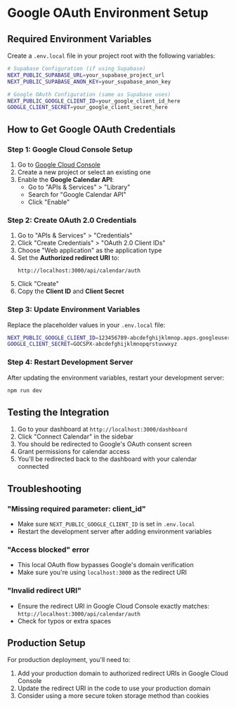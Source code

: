 # Google OAuth Environment Setup

## Required Environment Variables

Create a `.env.local` file in your project root with the following variables:

```bash
# Supabase Configuration (if using Supabase)
NEXT_PUBLIC_SUPABASE_URL=your_supabase_project_url
NEXT_PUBLIC_SUPABASE_ANON_KEY=your_supabase_anon_key

# Google OAuth Configuration (same as Supabase uses)
NEXT_PUBLIC_GOOGLE_CLIENT_ID=your_google_client_id_here
GOOGLE_CLIENT_SECRET=your_google_client_secret_here
```

## How to Get Google OAuth Credentials

### Step 1: Google Cloud Console Setup
1. Go to [Google Cloud Console](https://console.cloud.google.com/)
2. Create a new project or select an existing one
3. Enable the **Google Calendar API**:
   - Go to "APIs & Services" > "Library"
   - Search for "Google Calendar API"
   - Click "Enable"

### Step 2: Create OAuth 2.0 Credentials
1. Go to "APIs & Services" > "Credentials"
2. Click "Create Credentials" > "OAuth 2.0 Client IDs"
3. Choose "Web application" as the application type
4. Set the **Authorized redirect URI** to:
   ```
   http://localhost:3000/api/calendar/auth
   ```
5. Click "Create"
6. Copy the **Client ID** and **Client Secret**

### Step 3: Update Environment Variables
Replace the placeholder values in your `.env.local` file:

```bash
NEXT_PUBLIC_GOOGLE_CLIENT_ID=123456789-abcdefghijklmnop.apps.googleusercontent.com
GOOGLE_CLIENT_SECRET=GOCSPX-abcdefghijklmnopqrstuvwxyz
```

### Step 4: Restart Development Server
After updating the environment variables, restart your development server:

```bash
npm run dev
```

## Testing the Integration

1. Go to your dashboard at `http://localhost:3000/dashboard`
2. Click "Connect Calendar" in the sidebar
3. You should be redirected to Google's OAuth consent screen
4. Grant permissions for calendar access
5. You'll be redirected back to the dashboard with your calendar connected

## Troubleshooting

### "Missing required parameter: client_id"
- Make sure `NEXT_PUBLIC_GOOGLE_CLIENT_ID` is set in `.env.local`
- Restart the development server after adding environment variables

### "Access blocked" error
- This local OAuth flow bypasses Google's domain verification
- Make sure you're using `localhost:3000` as the redirect URI

### "Invalid redirect URI"
- Ensure the redirect URI in Google Cloud Console exactly matches:
  `http://localhost:3000/api/calendar/auth`
- Check for typos or extra spaces

## Production Setup

For production deployment, you'll need to:
1. Add your production domain to authorized redirect URIs in Google Cloud Console
2. Update the redirect URI in the code to use your production domain
3. Consider using a more secure token storage method than cookies
